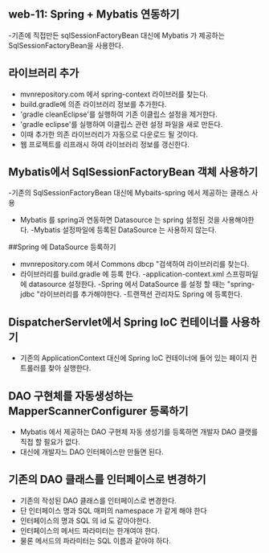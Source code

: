 ## web-11: Spring + Mybatis 연동하기
-기존에 직접만든 sqlSessionFactoryBean 대신에 Mybatis 가
제공하는 SqlSessionFactoryBean을 사용한다.

## 라이브러리 추가
- mvnrepository.com 에서 spring-context 라이브러를 찾는다.
- build.gradle에 의존 라이브러리 정보를 추가한다.
- 'gradle cleanEclipse'를 실행하여 기존 이클립스 설정을 제거한다.
- 'gradle eclipse'를 실행하여 이클립스 관련 설정 파일을 새로 만든다.
- 이때 추가한 의존 라이브러리가 자동으로 다운로드 될 것이다.
- 웹 프로젝트를 리프래시 하여 라이브러리 정보를 갱신한다. 

## Mybatis에서 SqlSessionFactoryBean 객체 사용하기
-기존의 SqlSessionFactoryBean 대신에 Mybaits-spring 에서 제공하는 클래스 사용
- Mybatis 를 spring과 연동하면 Datasource 는 spring 설정된 것을 사용해야한다.
-Mybatis 설정파일에 등록된 DataSource 는 사용하지 않는다.

##Spring 에 DataSource 등록하기
- mvnrepository.com 에서 Commons dbcp "검색하여 라이브러리를 찾는다.
- 라이브러리를 build.gradle 에 등록 한다.
-application-context.xml 스프링파일에 datasource 설정한다.
-Spring 에서 DataSource 를 설정 할 때는 "spring-jdbc "라이브러리를 추가해야한다.
-트랜잭션 관리자도 Spring 에 등록한다. 

## DispatcherServlet에서 Spring IoC 컨테이너를 사용하기
- 기존의 ApplicationContext 대신에 Spring IoC 컨테이너에 들어 있는 페이지 컨트롤러를 찾아 실행한다.

## DAO 구현체를 자동생성하는 MapperScannerConfigurer 등록하기
- Mybatis 에서 제공하는 DAO 구현체 자동 생성기를 등록하면 개발자 DAO 클랫를
직접 할 필요가 없다.
- 대신에 개발자느 DAO 인터페이스만 만들면 된다.

## 기존의 DAO 클래스를 인터페이스로 변경하기
- 기존의 작성된 DAO 클래스를 인터페이스로 변경한다.
- 단 인터페이스 명과 SQL 매퍼의 namespace 가 같게 해야 한다
- 인터페이스의 명과 SQL 의 id 도 같아야한다.
- 인터페이스의 메서드 파라미터는 한개여야 한다.
- 물론 메서드의 파라미터는 SQL 이름과 같아야 하다. 






